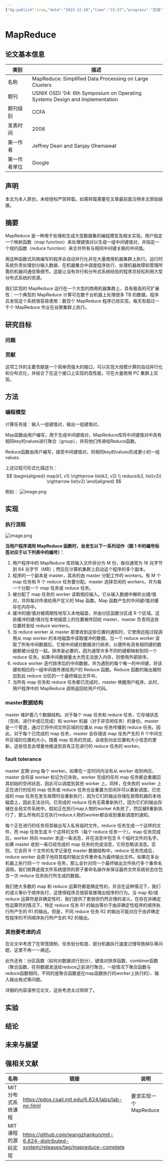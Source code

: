 ```yaml
---
{"dg-publish":true,"date":"2023-12-28","time":"15:27","progress":"完成","tags":["论文","分布式系统"],"permalink":"/分布式系统/MapReduce论文/","dgPassFrontmatter":true}
---
```



# MapReduce


## 论文基本信息

|类别|描述|
|---|---|
|名称|MapReduce: Simplified Data Processing on Large Clusters|
|期刊|USNIX OSDI ’04: 6th Symposium on Operating Systems Design and Implementation|
|期刊级别|CCFA|
|发表时间|2008|
|第一作者|Jeffrey Dean and Sanjay Ghemawat|
|第一作者单位|Google|

## 声明

本文为本人原创，未经授权严禁转载。如需转载需要在文章最前面注明本文原始链接。

## 摘要
MapReduce 是一种用于处理和生成大型数据集的编程模型及相关实现。用户指定一个映射函数（map function）来处理键值对以生成一组中间键值对，并指定一个规约函数（reduce function）来合并所有与相同中间键关联的中间值。

用这种函数式风格编写的程序会自动并行化并在大量商用机器集群上执行。运行时系统负责处理划分输入数据、在机器集合中调度程序执行、处理机器故障和管理所需的机器间通信等细节。这能让没有并行和分布式系统经验的程序员轻松利用大型分布式系统的资源。

我们实现的 MapReduce 运行在一个大型的商用机器集群上，具有极高的可扩展性：一个典型的 MapReduce 计算可在数千台机器上处理很多 TB 的数据。程序员发现这个系统很容易使用：数百个 MapReduce 程序已经实现，每天有超过一千个 MapReduce 作业在谷歌集群上执行。

## 研究目标

### 问题

### 贡献
这项工作的主要贡献是一个简单而强大的接口，可以实现大规模计算的自动并行化和分布式化，并结合了在这个接口上实现的高性能，可在大量商用 PC 集群上实现。

## 方法

### 编程模型
计算任务是：输入一组键值对，输出一组键值对。

Map函数由用户编写，用于生成中间键值对，MapReduce库将中间键值对中具有相同key的values进行聚合（group），并将他们传递给Reduce函数。

Reduce函数由用户编写，接受中间键值对，将相同key的values形成更小的一组values. 

上述过程可形式化描述为：
$$
\begin{aligned}
map(k1, v1) \rightarrow list(k2, v2)
\\
reduce(k2, list(v2)) \rightarrow list(v2)
\end{aligned}
$$

例如：
![image.png](https://imp-repo-1300501708.cos.ap-beijing.myqcloud.com/20231228153738.png)



## 实现

### 执行流程
![image.png](https://imp-repo-1300501708.cos.ap-beijing.myqcloud.com/20231228163326.png)


**当用户程序调用 MapReduce 函数时，会发生以下一系列动作（图 1 中的编号标签对应于以下列表中的编号）：**

1. 用户程序中的 MapReduce 库将输入文件拆分为 M 份，每份通常为 16 兆字节到 64 兆字节（MB）；然后在计算机集群上启动这个程序的多个副本。
2. 程序的一个副本是 master，其余的由 master 分配工作的 workers。有 M 个 map 任务和 R 个 reduce 任务要分配。master 选择空闲的 workers，并为每一个分配一个 map 任务或 reduce 任务。
3. 被分配了 map 任务的 worker 读取相应输入。它从输入数据中解析出键/值对，并将每对传递给用户定义的 Map 函数。Map 函数产生的中间键/值对缓存在内存中。
4. 缓冲的键/值对被周期性地写入本地磁盘，并由分区函数分区成 R 个区域。这些缓冲的键/值对在本地磁盘上的位置被传回给 master，master 负责将这些位置转发给 reduce workers。
5. 当 reduce worker 从 master 那里收到这些位置的通知时，它使用远程过程调用从 map worker 的本地磁盘中读取缓冲的数据。当一个 reduce worker 读取了所有中间数据后，它按中间键对数据进行排序，以便所有具有相同键的数据都被分组在一起。排序是必要的，因为通常许多不同的键都映射到同一个 reduce 任务。如果中间数据量太大而无法放入内存，则使用外部排序。
6. reduce worker 迭代排序后的中间数据，并为遇到的每个唯一的中间键，将该键和相应的一组中间值传递给用户的 Reduce 函数。Reduce 函数的输出被附加到此 reduce 分区的一个最终输出文件中。
7. 当所有 map 任务和 reduce 任务都已完成时，master 唤醒用户程序。此时，用户程序中的 MapReduce 调用返回给用户代码。

### master数据结构

master 维护着几个数据结构。对于每个 map 任务和 reduce 任务，它存储状态（空闲、进行中或已完成）和 worker 机器（对于非空闲任务）的身份。master 是一个管道，通过它将中间文件区域的位置从 map 任务传播到 reduce 任务。因此，对于每个已完成的 map 任务，master 会存储该 map 任务产生的 R 个中间文件区域的位置和大小。随着 map 任务的完成，会收到对此位置和大小信息的更新。这些信息会增量地推送到具有正在进行的 reduce 任务的 worker。

### fault tolerance

master 定期 ping 每个 worker。如果在一定时间内没有从 worker 收到响应，master 会将该 worker 标记为已失败。worker 完成的任何 map 任务都会重置回其初始的空闲状态，因此可以调度到其他 worker 上。同样，在失败的 worker 上正在进行的任何 map 任务或 reduce 任务也会重置为空闲并可以重新调度。已完成的 map 任务在发生故障时会重新执行，因为它们的输出存储在故障机器的本地磁盘上，因此无法访问。已完成的 reduce 任务无需重新执行，因为它们的输出存储在全局文件系统中。假如正在执行map人物的worker A失败了，然后被B重新执行了，那么所有的正在执行reduce人物的worker都会收到重新调度的通知。


每个正在进行的任务将其输出写入私有临时文件。reduce 任务生成一个这样的文件，而 map 任务生成 R 个这样的文件（每个 reduce 任务一个）。map 任务完成后，worker 将向 master 发送一条消息，并在消息中包含 R 个临时文件的名字。如果 master 收到一条已经完成的 map 任务的完成消息，它将忽略该消息。否则，它会将 R 个文件的名字记录在 master 数据结构中。reduce 任务完成后，reduce worker 会原子地将其临时输出文件重命名为最终输出文件。如果在多台机器上执行同一个 reduce 任务，那么会针对同一个最终输出文件执行多个重命名调用。我们依靠底层文件系统提供的原子重命名操作来保证最终文件系统状态仅包含一次 reduce 任务执行所生成的数据。

我们绝大多数的 map 和 reduce 运算符都是确定性的，并且在这种情况下，我们的语义等价于顺序执行，这使得程序员很容易推理出程序的行为。当 map 和/或 reduce 运算符是非确定性时，我们提供了更弱但仍然合理的语义。在存在非确定性运算符的情况下，特定 reduce 任务 R1 的输出等价于由非确定性程序的顺序执行所产生的 R1 的输出。但是，不同 reduce 任务 R2 的输出可能对应于由非确定性程序的不同顺序执行所产生的 R2 的输出。

### 其他要考虑的点
在论文中考虑了在带宽限制、任务划分粒度、部分机器执行速度过慢导致掉队等问题，这里不再一一阐述。

此外还有：分区函数（如何对数据进行划分）、键值对排序函数、combiner函数（聚合函数，在将数据发送给reduce之前进行聚合，一般情况下聚合函数与reduce函数相同，不同的是聚合函数是在map函数执行的worker上执行的）、输入输出格式等问题。

详细的内容请参见论文，这些考虑太过琐碎了。

## 实验

## 结论

## 未来与展望

## 强相关文献

|名称|链接|说明|
|---|---|---|
|MIT分布式系统课程|https://pdos.csail.mit.edu/6.824/labs/lab-mr.html|要求实现一个MapReduce|
|MIT课程的源码实现|https://github.com/wangzhankun/mit-6.824-distributed-system/releases/tag/mapreduce-complete||


